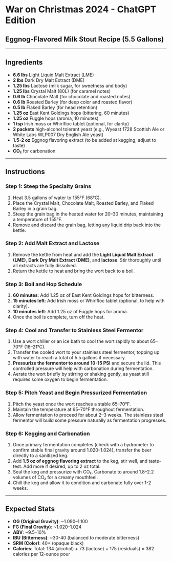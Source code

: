 # War on Christmas 2024 - ChatGPT Edition
## Eggnog-Flavored Milk Stout Recipe (5.5 Gallons)

---

## Ingredients
- **6.6 lbs** Light Liquid Malt Extract (LME)
- **2 lbs** Dark Dry Malt Extract (DME)
- **1.25 lbs** Lactose (milk sugar, for sweetness and body)
- **1.25 lbs** Crystal Malt (80L) (for caramel notes)
- **0.6 lb** Chocolate Malt (for chocolate and roasted notes)
- **0.6 lb** Roasted Barley (for deep color and roasted flavor)
- **0.5 lb** Flaked Barley (for head retention)
- **1.25 oz** East Kent Goldings hops (bittering, 60 minutes)
- **1.25 oz** Fuggle hops (aroma, 10 minutes)
- **1 tsp** Irish moss or Whirlfloc tablet (optional, for clarity)
- **2 packets** high-alcohol tolerant yeast (e.g., Wyeast 1728 Scottish Ale or White Labs WLP007 Dry English Ale yeast)
- **1.5-2 oz** Eggnog flavoring extract (to be added at kegging; adjust to taste)
- **CO₂** for carbonation

---

## Instructions

### Step 1: Steep the Specialty Grains
1. Heat 3.5 gallons of water to 155°F (68°C).
2. Place the Crystal Malt, Chocolate Malt, Roasted Barley, and Flaked Barley in a grain bag.
3. Steep the grain bag in the heated water for 20–30 minutes, maintaining a temperature of 155°F.
4. Remove and discard the grain bag, letting any liquid drip back into the kettle.

### Step 2: Add Malt Extract and Lactose
1. Remove the kettle from heat and add the **Light Liquid Malt Extract (LME)**, **Dark Dry Malt Extract (DME)**, and **lactose**. Stir thoroughly until all extracts are fully dissolved.
2. Return the kettle to heat and bring the wort back to a boil.

### Step 3: Boil and Hop Schedule
1. **60 minutes**: Add 1.25 oz of East Kent Goldings hops for bitterness.
2. **15 minutes left**: Add Irish moss or Whirlfloc tablet (optional, to help with clarity).
3. **10 minutes left**: Add 1.25 oz of Fuggle hops for aroma.
4. Once the boil is complete, turn off the heat.

### Step 4: Cool and Transfer to Stainless Steel Fermentor
1. Use a wort chiller or an ice bath to cool the wort rapidly to about 65–70°F (18–21°C).
2. Transfer the cooled wort to your stainless steel fermentor, topping up with water to reach a total of 5.5 gallons if necessary.
3. **Pressurize the fermentor to around 10-15 PSI** and secure the lid. This controlled pressure will help with carbonation during fermentation.
4. Aerate the wort briefly by stirring or shaking gently, as yeast still requires some oxygen to begin fermentation.

### Step 5: Pitch Yeast and Begin Pressurized Fermentation
1. Pitch the yeast once the wort reaches a stable 65–70°F.
2. Maintain the temperature at 65–70°F throughout fermentation.
3. Allow fermentation to proceed for about 2–3 weeks. The stainless steel fermentor will build some pressure naturally as fermentation progresses.

### Step 6: Kegging and Carbonation
1. Once primary fermentation completes (check with a hydrometer to confirm stable final gravity around 1.020–1.024), transfer the beer directly to a sanitized keg.
2. Add **1.5 oz of eggnog flavoring extract** to the keg, stir well, and taste-test. Add more if desired, up to 2 oz total.
3. Seal the keg and pressurize with CO₂. Carbonate to around 1.8–2.2 volumes of CO₂ for a creamy mouthfeel.
4. Chill the keg and allow it to condition and carbonate fully over 1-2 weeks.

---

## Expected Stats
- **OG (Original Gravity)**: ~1.090–1.100
- **FG (Final Gravity)**: ~1.020–1.024
- **ABV**: ~9.5–10%
- **IBU (Bitterness)**: ~30-40 (balanced to moderate bitterness)
- **SRM (Color)**: 40+ (opaque black)
- **Calories**: Total: 134 (alcohol) + 73 (lactose) + 175 (residuals) ≈ 382 calories per 12-ounce pour
